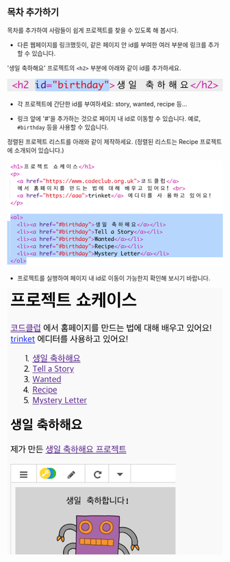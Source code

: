## 목차 추가하기

목차를 추가하여 사람들이 쉽게 프로젝트를 찾을 수 있도록 해 봅시다.

+ 다른 웹페이지를 링크했듯이, 같은 페이지 안 id를 부여한 여러 부분에 링크를 추가할 수 있습니다. 

'생일 축하해요' 프로젝트의 `<h2>` 부분에 아래와 같이 id를 추가하세요.

![스크린샷](images/showcase-id.png)

+ 각 프로젝트에 간단한 id를 부여하세요: story, wanted, recipe 등...

+ 링크 앞에 '#'을 추가하는 것으로 페이지 내 id로 이동할 수 있습니다. 예로, `#birthday` 등을 사용할 수 있습니다.

정렬된 프로젝트 리스트를 아래와 같이 제작하세요. (정렬된 리스트는 Recipe 프로젝트에 소개되어 있습니다.)

![스크린샷](images/showcase-list.png)

+ 프로젝트를 실행하여 페이지 내 id로 이동이 가능한지 확인해 보시기 바랍니다. 

![스크린샷](images/showcase-list-output.png)